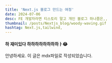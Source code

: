 ```yaml
---
title: 'Next.js 블로그 만드는 여정'
date: 2024-07-06
desc: FE 개발자라면 티스토리 말고 개인 블로그 하나쯤은,,
thumbnail: /posts/Nextjs_blog/woody-waving.gif
hashtag: Next.js,tailwind,
---
```


#### 하 재미있다 하하하하하하하하ㅏ😂

안녕하세요. 이 글은 mdx파일로 작성되었습니다.
